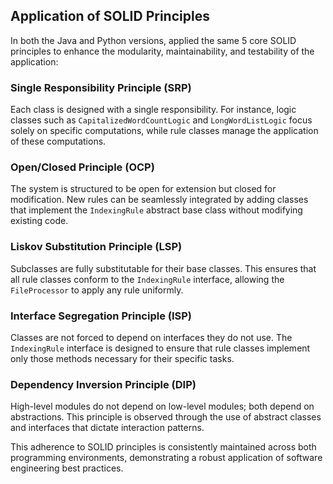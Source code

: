## Application of SOLID Principles

In both the Java and Python versions, applied the same 5 core SOLID principles to enhance the modularity, maintainability, and testability of the application:

### Single Responsibility Principle (SRP)
Each class is designed with a single responsibility. For instance, logic classes such as `CapitalizedWordCountLogic` and `LongWordListLogic` focus solely on specific computations, while rule classes manage the application of these computations.

### Open/Closed Principle (OCP)
The system is structured to be open for extension but closed for modification. New rules can be seamlessly integrated by adding classes that implement the `IndexingRule` abstract base class without modifying existing code.

### Liskov Substitution Principle (LSP)
Subclasses are fully substitutable for their base classes. This ensures that all rule classes conform to the `IndexingRule` interface, allowing the `FileProcessor` to apply any rule uniformly.

### Interface Segregation Principle (ISP)
Classes are not forced to depend on interfaces they do not use. The `IndexingRule` interface is designed to ensure that rule classes implement only those methods necessary for their specific tasks.

### Dependency Inversion Principle (DIP)
High-level modules do not depend on low-level modules; both depend on abstractions. This principle is observed through the use of abstract classes and interfaces that dictate interaction patterns.

This adherence to SOLID principles is consistently maintained across both programming environments, demonstrating a robust application of software engineering best practices.
